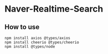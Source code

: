 # Naver-Realtime-Search
## How to use
```
npm install axios @types/axios
npm install cheerio @types/cheerio
npm install @types/node
```
